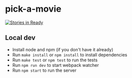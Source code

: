 # pick-a-movie

[![Stories in Ready](https://badge.waffle.io/thaishamilton/pick-a-movie.svg?label=ready&title=Ready)](http://waffle.io/thaishamilton/pick-a-movie)

## Local dev

* Install node and npm (if you don't have it already)
* Run `make install` or `npm install` to install dependencies
* Run `make test` or `npm test` to run the tests
* Run `npm run dev` to start webpack watcher
* Run `npm start` to run the server
